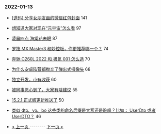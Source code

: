 ### 2022-01-13 
- [[送码] 分享女朋友画的微信红包封面](https://www.v2ex.com/t/828046) 141
- [想知道大家对现在“元宇宙”怎么看](https://www.v2ex.com/t/827970) 97
- [凌晨四点 海棠花未眠](https://www.v2ex.com/t/827935) 87
- [罗技 MX Master3 和妙控板，你更推荐哪一个？](https://www.v2ex.com/t/827923) 74
- [奔驰 C260L 2022 和 极氪 001 怎么选](https://www.v2ex.com/t/827895) 70
- [为什么安卓阵营都抛弃了弹出式摄像头](https://www.v2ex.com/t/827922) 68
- [独立开发，小有收获](https://www.v2ex.com/t/827946) 60
- [被同事恶心到了，大家有啥建议](https://www.v2ex.com/t/828054) 55
- [15.2.1 正式版更新推送了](https://www.v2ex.com/t/827955) 50
- [类似 dto、vo、bo 这些类的命名后缀是大写还是驼峰？比如： UserDto 或者 UserDTO？](https://www.v2ex.com/t/827939) 46 

- [ < 上一页 ](https://github.com/able8/v2ex-hot-record/blob/master/2022-01-12.md) -------- [ 下一页 > ](https://github.com/able8/v2ex-hot-record/blob/master/2022-01-14.md)